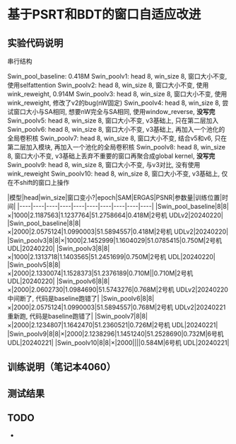
# 基于PSRT和BDT的窗口自适应改进

## 实验代码说明

串行结构


Swin_pool_baseline: 0.418M
Swin_poolv1: head 8, win_size 8, 窗口大小不变, 使用selfattention
Swin_poolv2: head 8, win_size 8, 窗口大小不变, 使用wink_reweight, 0.914M
Swin_poolv3: head 8, win_size 8, 窗口大小不变, 使用wink_reweight, 修改了v2的bug(nW固定)
Swin_poolv4: head 8, win_size 8, 尝试窗口大小与SA相同, 想要nW完全与SA相同, 使用window_reverse, **没写完**
Swin_poolv5: head 8, win_size 8, 窗口大小不变, v3基础上, 只在第二层加入
Swin_poolv6: head 8, win_size 8, 窗口大小不变, v3基础上, 再加入一个池化的全局卷积核
Swin_poolv7: head 8, win_size 8, 窗口大小不变, 结合v5和v6, 只在第二层加入模块, 再加入一个池化的全局卷积核
Swin_poolv8: head 8, win_size 8, 窗口大小不变, v3基础上丢弃不重要的窗口再聚合成global kernel, **没写完**
Swin_poolv9: head 8, win_size 8, 窗口大小不变, 与v3对比, 没有使用wink_reweight
Swin_poolv10: head 8, win_size 8, 窗口大小不变, v3基础上, 仅在不shift的窗口上操作

|模型|head|win_size|窗口变小?|epoch|SAM|ERGAS|PSNR|参数量|训练位置|时间|
|----|----|----|----|----|----|----|----|----|----|
|Swin_pool_baseline|8|8|×|1000|2.1187563|1.1237764|51.2758664|0.418M|2号机 UDLv2|20240220|
|Swin_pool_baseline|8|8|×|2000|2.0575124|1.0990003|51.5894557|0.418M|2号机 UDLv2|20240220|
|Swin_poolv3|8|8|×|1000|2.1452999|1.1604029|51.0785415|0.750M|2号机 UDL|20240220|
|Swin_poolv3|8|8|×|1000|2.1313718|1.1403565|51.2451699|0.750M|2号机 UDL|20240220|
|Swin_poolv5|8|8|×|2000|2.1330074|1.1528373|51.2376189|0.710M||0.710M|2号机 UDL|20240220|
|Swin_poolv6|8|8|×|2000|2.0602730|1.0984690|51.5743276|0.768M|2号机 UDLv2|20240220 中间断了, 代码是baseline跑错了|
|Swin_poolv6|8|8|×|2000|2.0575124|1.0990003|51.5894557|0.768M|2号机 UDLv2|20240221 重新跑, 代码是baseline跑错了|
|Swin_poolv7|8|8|×|2000|2.1234807|1.1642470|51.2360521|0.726M|2号机 UDL|20240221|
|Swin_poolv9|8|8|×|2000|2.1238296|1.1451240|51.2528690|0.732M|6号机 UDL|20240221|
|Swin_poolv10|8|8|×|2000||||0.584M|6号机 UDL|20240221|


## 训练说明（笔记本4060）



## 测试结果





## TODO

* 